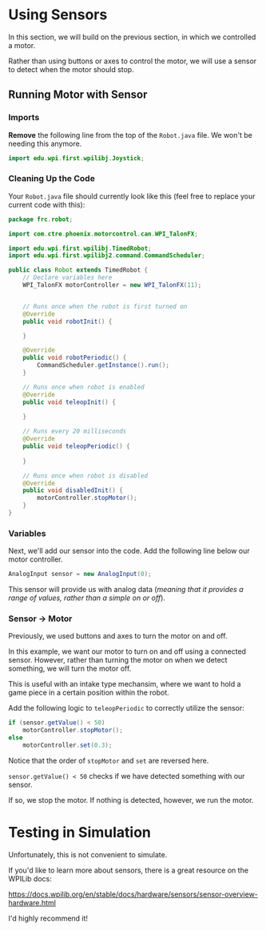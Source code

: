 # Using Sensors

In this section, we will build on the previous section, in which we controlled a motor. 

Rather than using buttons or axes to control the motor, we will use a sensor to detect when the motor should stop.

## Running Motor with Sensor

### Imports

**Remove** the following line from the top of the `Robot.java` file. We won't be needing this anymore.

```java
import edu.wpi.first.wpilibj.Joystick;
```

### Cleaning Up the Code

Your `Robot.java` file should currently look like this (feel free to replace your current code with this):

```java
package frc.robot;

import com.ctre.phoenix.motorcontrol.can.WPI_TalonFX;

import edu.wpi.first.wpilibj.TimedRobot;
import edu.wpi.first.wpilibj2.command.CommandScheduler;

public class Robot extends TimedRobot {
    // Declare variables here
    WPI_TalonFX motorController = new WPI_TalonFX(11);


    // Runs once when the robot is first turned on
    @Override
    public void robotInit() {

    }

    @Override
    public void robotPeriodic() {
        CommandScheduler.getInstance().run();
    }

    // Runs once when robot is enabled
    @Override
    public void teleopInit() {
		
    }

    // Runs every 20 milliseconds
    @Override
    public void teleopPeriodic() {
		
    }

    // Runs once when robot is disabled
    @Override
    public void disabledInit() {
        motorController.stopMotor();
    }
}
```

### Variables

Next, we'll add our sensor into the code. Add the following line below our motor controller.

```java
AnalogInput sensor = new AnalogInput(0);
```

This sensor will provide us with analog data (_meaning that it provides a range of values, rather than a simple on or off_).

### Sensor -> Motor

Previously, we used buttons and axes to turn the motor on and off. 

In this example, we want our motor to turn on and off using a connected sensor. However, rather than turning the motor on when we detect something, we will turn the motor off.

This is useful with an intake type mechansim, where we want to hold a game piece in a certain position within the robot.

Add the following logic to `teleopPeriodic` to correctly utilize the sensor:

```java
if (sensor.getValue() < 50)
    motorController.stopMotor();
else
    motorController.set(0.3);
```

Notice that the order of `stopMotor` and `set` are reversed here. 

`sensor.getValue() < 50` checks if we have detected something with our sensor. 

If so, we stop the motor. If nothing is detected, however, we run the motor.

# Testing in Simulation

Unfortunately, this is not convenient to simulate. 

If you'd like to learn more about sensors, there is a great resource on the WPILib docs:

https://docs.wpilib.org/en/stable/docs/hardware/sensors/sensor-overview-hardware.html

I'd highly recommend it!
